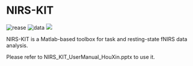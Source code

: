 # NIRS-KIT

![rease](https://img.shields.io/badge/release-Beta3.0-green.svg)
![data](https://img.shields.io/badge/date-2019/11/26-blue.svg)
[![](https://img.shields.io/badge/licese-view-brightgreen.svg)](https://github.com/bnuhouxin/NIRS_KIT/blob/master/LICENSE)

NIRS-KIT is a Matlab-based toolbox for task and resting-state fNIRS data analysis.

Please refer to NIRS_KIT_UserManual_HouXin.pptx to use it.
